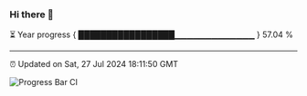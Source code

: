 ### Hi there 👋

⏳ Year progress { █████████████████▁▁▁▁▁▁▁▁▁▁▁▁▁ } 57.04 %

---

⏰ Updated on Sat, 27 Jul 2024 18:11:50 GMT

![Progress Bar CI](https://github.com/Shyam-Makwana/GitHub-Actions-Demo/workflows/Progress%20Bar%20CI/badge.svg)
